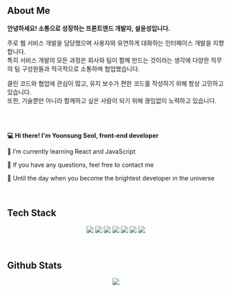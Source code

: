 <br/>
<br/>

## About Me

**안녕하세요! 소통으로 성장하는 프론트엔드 개발자, 설윤성입니다.**

주로 웹 서비스 개발을 담당했으며 사용자와 유연하게 대화하는 인터페이스 개발을 지향합니다.<br>
특히 서비스 개발의 모든 과정은 회사와 팀이 함께 만드는 것이라는 생각에 다양한 직무의 팀 구성원들과 적극적으로 소통하며 협업했습니다. 

클린 코드와 협업에 관심이 많고, 유지 보수가 편한 코드를 작성하기 위해 항상 고민하고 있습니다.<br>
또한, 기술뿐만 아니라 함께하고 싶은 사람이 되기 위해 끊임없이 노력하고 있습니다.

<br/>
<br/>

**💻 Hi there! I'm Yoonsung Seol, front-end developer**

🌱 I’m currently learning React and JavaScript

💬 If you have any questions, feel free to contact me

🚀 Until the day when you become the brightest developer in the universe

<br/>

## Tech Stack

<p align="center">
    <img src="https://img.shields.io/badge/Javascript-F7DF1E?style=flat&logo=javascript&logoColor=black"/>
    <img src="https://img.shields.io/badge/HTML5-E34F26?style=flat&logo=html5&logoColor=white"/>
    <img src="https://img.shields.io/badge/CSS-1572B6?style=flat&logo=css3&logoColor=white"/>
    <img src="https://img.shields.io/badge/React-61DAFB?style=flat&logo=react&logoColor=black"/>
    <img src="https://img.shields.io/badge/Redux-764ABC?style=flat&logo=redux&logoColor=white"/>
    <img src="https://img.shields.io/badge/MySQL-4479A1?style=flat&logo=mysql&logoColor=white">
    <img src="https://img.shields.io/badge/Firebase-FFCA28?style=flat&logo=Firebase&logoColor=white">
</p>  


<br/>

## Github Stats

<div align="center">
<img src="https://github-readme-stats.vercel.app/api?username=nerdyxxn&show_icons=true&theme=gotham"/>
</div>
<br />
